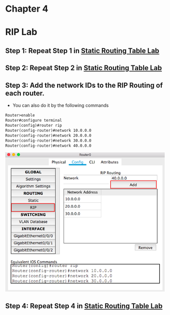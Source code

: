 # Chapter 4
# RIP Lab

## Step 1: Repeat Step 1 in [Static Routing Table Lab](CH4-RoutingTable.md)

## Step 2: Repeat Step 2 in [Static Routing Table Lab](CH4-RoutingTable.md)

## Step 3: Add the network IDs to the RIP Routing of each router.
+ You can also do it by the following commands
~~~~
Router>enable
Router#configure terminal
Router(config)#router rip
Router(config-router)#network 10.0.0.0
Router(config-router)#network 20.0.0.0
Router(config-router)#network 30.0.0.0
Router(config-router)#network 40.0.0.0
~~~~

![rip1](../Resources/rip1.png)

## Step 4: Repeat Step 4 in [Static Routing Table Lab](CH4-RoutingTable.md)
